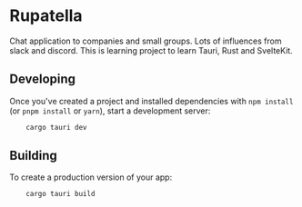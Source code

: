 # Rupatella

Chat application to companies and small groups. Lots of influences from slack and discord. This is learning project to learn Tauri, Rust and SvelteKit. 

## Developing

Once you've created a project and installed dependencies with `npm install` (or `pnpm install` or `yarn`), start a development server:

```bash
    cargo tauri dev
```

## Building

To create a production version of your app:

```bash
    cargo tauri build
```
